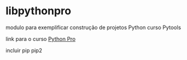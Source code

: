 # libpythonpro
modulo para exemplificar construção de projetos Python curso Pytools

link para o curso [Python Pro](https://pythonpro.com.br/)

incluir pip
pip2